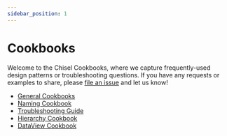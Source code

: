 ```yaml
---
sidebar_position: 1
---
```


# Cookbooks

Welcome to the Chisel Cookbooks, where we capture frequently-used design patterns or troubleshooting questions.
If you have any requests or examples to share,
please [file an issue](https://github.com/chipsalliance/chisel3/issues/new) and let us know!

* [General Cookbooks](cookbooks/cookbook)
* [Naming Cookbook](cookbooks/naming)
* [Troubleshooting Guide](cookbooks/troubleshooting)
* [Hierarchy Cookbook](cookbooks/hierarchy)
* [DataView Cookbook](cookbooks/dataview)
